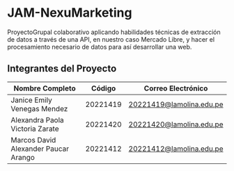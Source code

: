 # JAM-NexuMarketing
ProyectoGrupal colaborativo aplicando habilidades técnicas de extracción de datos a través de una API, en nuestro caso Mercado Libre, 
y hacer el procesamiento necesario de datos para así desarrollar una web.

## Integrantes del Proyecto

| Nombre Completo           | Código       | Correo Electrónico              |
|---------------------------|--------------|---------------------------------|
| Janice Emily Venegas Mendez     | 20221419     | 20221419@lamolina.edu.pe        |
| Alexandra Paola Victoria Zarate | 20221420     | 20221420@lamolina.edu.pe        |
| Marcos David Alexander Paucar Arango      | 20221412     | 20221412@lamolina.edu.pe        |

